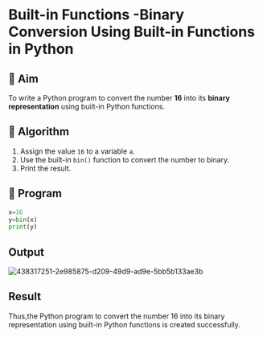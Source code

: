 # Built-in Functions -Binary Conversion Using Built-in Functions in Python

## 🎯 Aim
To write a Python program to convert the number **16** into its **binary representation** using built-in Python functions.

## 🧠 Algorithm
1. Assign the value `16` to a variable `a`.
2. Use the built-in `bin()` function to convert the number to binary.
3. Print the result.

## 🧾 Program
```py
x=16
y=bin(x)
print(y)
```
## Output
![438317251-2e985875-d209-49d9-ad9e-5bb5b133ae3b](https://github.com/user-attachments/assets/cf2b67d6-e8c0-4f83-a9eb-3c731fc3d624)

## Result
Thus,the Python program to convert the number 16 into its binary representation using built-in Python functions is created successfully.
